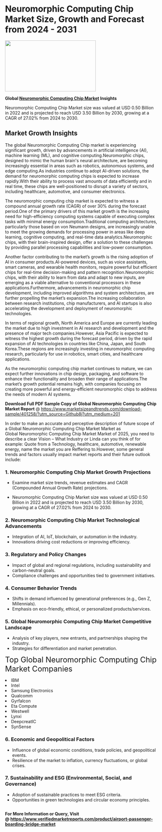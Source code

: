 <H1>Neuromorphic Computing Chip Market Size, Growth and Forecast from 2024 - 2031</H1><img class="aligncenter size-medium wp-image-584254" src="https://thirdeyenews.in/wp-content/uploads/2024/09/Global-Market-Research-300x168.jpeg" alt="" width="300" height="168" /><p><strong>Global&nbsp;<a href="https://www.marketsizeandtrends.com/download-sample/401258/?utm_source=Github8j?utm_medium=201">Neuromorphic Computing Chip Market</a> Insights</strong></p><p>Neuromorphic Computing Chip Market size was valued at USD 0.50 Billion in 2022 and is projected to reach USD 3.50 Billion by 2030, growing at a CAGR of 27.02% from 2024 to 2030.</p><p><h2>Market Growth Insights</h2> <p>The global Neuromorphic Computing Chip market is experiencing significant growth, driven by advancements in artificial intelligence (AI), machine learning (ML), and cognitive computing.Neuromorphic chips, designed to mimic the human brain's neural architecture, are becoming increasingly essential in areas such as robotics, autonomous systems, and edge computing.As industries continue to adopt AI-driven solutions, the demand for neuromorphic computing chips is expected to increase rapidly.With their ability to process vast amounts of data efficiently and in real time, these chips are well-positioned to disrupt a variety of sectors, including healthcare, automotive, and consumer electronics.</p> <p>The neuromorphic computing chip market is expected to witness a compound annual growth rate (CAGR) of over 30% during the forecast period.One of the primary drivers of this market growth is the increasing need for high-efficiency computing systems capable of executing complex tasks with minimal energy consumption.Traditional computing architectures, particularly those based on von Neumann designs, are increasingly unable to meet the growing demands for processing power in areas like deep learning, cognitive computing, and real-time data analytics.Neuromorphic chips, with their brain-inspired design, offer a solution to these challenges by providing parallel processing capabilities and low-power consumption.</p> <p>Another factor contributing to the market’s growth is the rising adoption of AI in consumer products.AI-powered devices, such as voice assistants, smart cameras, and wearable health monitors, require powerful but efficient chips for real-time decision-making and pattern recognition.Neuromorphic chips, with their ability to learn from data and adapt to new inputs, are emerging as a viable alternative to conventional processors in these applications.Furthermore, advancements in neuromorphic chip development, including improved algorithms and system architectures, are further propelling the market’s expansion.The increasing collaboration between research institutions, chip manufacturers, and AI startups is also accelerating the development and deployment of neuromorphic technologies.</p> <p>In terms of regional growth, North America and Europe are currently leading the market due to high investment in AI research and development and the presence of major tech companies.However, Asia Pacific is expected to witness the highest growth during the forecast period, driven by the rapid expansion of AI technologies in countries like China, Japan, and South Korea.These regions are increasingly investing in neuromorphic computing research, particularly for use in robotics, smart cities, and healthcare applications.</p> <p>As the neuromorphic computing chip market continues to mature, we can expect further innovations in chip design, packaging, and software to enhance their functionality and broaden their range of applications.The market’s growth potential remains high, with companies focusing on creating more powerful and energy-efficient neuromorphic chips to address the needs of modern AI systems.</p> <p><span class=""><strong>Download Full PDF Sample Copy of Global Neuromorphic Computing Chip Market Report</strong> @ <a href="https://www.marketsizeandtrends.com/download-sample/401258/?utm_source=Github8j?utm_medium=201" target="_blank">https://www.marketsizeandtrends.com/download-sample/401258/?utm_source=Github8j?utm_medium=201</a></span></p><p>In order to make an accurate and perceptive description of future scope of a Global&nbsp;Neuromorphic Computing Chip Market Market as Global&nbsp;Neuromorphic Computing Chip Market Market of 2025, you need to describe a clear Vision &ndash; What Industry or Linda can you think of for example: Quote from a Technology, healthcare, automotive, renewable energy, name the market you are Reffering to.However, some general trends and factors usually impact market reports and their future outlook include:</p><h3>1.&nbsp;<strong>Neuromorphic Computing Chip Market Growth Projections</strong></h3><ul><li>Examine market size trends, revenue estimates and CAGR (Compounded Annual Growth Rate) projections.</li><li><p>Neuromorphic Computing Chip Market size was valued at USD 0.50 Billion in 2022 and is projected to reach USD 3.50 Billion by 2030, growing at a CAGR of 27.02% from 2024 to 2030.</p></li></ul><h3>2.&nbsp;<strong>Neuromorphic Computing Chip Market Technological Advancements</strong></h3><ul><li>Integration of AI, IoT, blockchain, or automation in the industry.</li><li>Innovations driving cost reductions or improving efficiency.</li></ul><h3>3.&nbsp;<strong>Regulatory and Policy Changes</strong></h3><ul><li>Impact of global and regional regulations, including sustainability and carbon-neutral goals.</li><li>Compliance challenges and opportunities tied to government initiatives.</li></ul><h3>4.&nbsp;<strong>Consumer Behavior Trends</strong></h3><ul><li>Shifts in demand influenced by generational preferences (e.g., Gen Z, Millennials).</li><li>Emphasis on eco-friendly, ethical, or personalized products/services.</li></ul><h3>5.&nbsp;<strong>Global Neuromorphic Computing Chip Market Competitive Landscape</strong></h3><ul><li>Analysis of key players, new entrants, and partnerships shaping the industry.</li><li>Strategies for differentiation and market penetration.</li></ul><p data-pm-slice="1 1 []"><span style="color: inherit; font-family: inherit; font-size: 25px;">Top Global Neuromorphic Computing Chip Market Companies</span></p><div class="" data-test-id=""><p><li>IBM</li><li> Intel</li><li> Samsung Electronics</li><li> Qualcomm</li><li> Gyrfalcon</li><li> Eta Compute</li><li> Westwell</li><li> Lynxi</li><li> DeepcreatIC</li><li> SynSense</li></p></div><h3>6.&nbsp;<strong>Economic and Geopolitical Factors</strong></h3><ul><li>Influence of global economic conditions, trade policies, and geopolitical events.</li><li>Resilience of the market to inflation, currency fluctuations, or global crises.</li></ul><h3>7.&nbsp;<strong>Sustainability and ESG (Environmental, Social, and Governance)</strong></h3><ul><li>Adoption of sustainable practices to meet ESG criteria.</li><li>Opportunities in green technologies and circular economy principles.</li></ul><h2><strong style="font-size: 14px;">For More Information or Query, Visit @&nbsp;</strong><a style="background-color: #ffffff; font-size: 14px;" href="https://www.marketsizeandtrends.com/report/neuromorphic-computing-chip-market/" target="_blank">https://www.verifiedmarketreports.com/product/airport-passenger-boarding-bridge-market</a></h2>